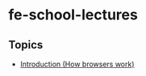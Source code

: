 # fe-school-lectures

## Topics

* [Introduction (How browsers work)](https://github.com/it-shark-pro/fe-school-lectures/blob/master/docs/hbw.md)
